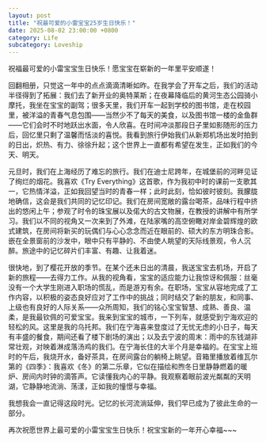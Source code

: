 ```yaml
---
layout: post
title: "祝最可爱的小雷宝宝25岁生日快乐！"
date: 2025-08-02 23:00:00 +0800
category: Life
subcategory: Loveship
---
```


祝福最可爱的小雷宝宝生日快乐！愿宝宝在崭新的一年里平安顺遂！

回翻相册，只觉这一年中的点点滴滴清晰如昨。在我学会了开车之后，我们的活动半径得到了拓展：我们去了新开业的奥特莱斯；在夜幕降临后的黄河生态公园骑小摩托，我坐在宝宝的副驾；很多天里，我们开车一起到学校的图书馆，走在校园里，被洋溢的青春气息包围——当然少不了每天的美食，以及图书馆一楼的金鱼群——它们会时不时地跃出水面，令人欣喜。在时间冲淡那段日子里如影随形的压力后，回忆里只剩了温馨而恬淡的喜悦。我看到旅行伊始我们从新郑机场出发时拍到的日出，炽热、有力、徐徐升起；这个世界上一直都有希望在发生，正如我们的今天、明天。

元旦时，我们在上海经历了难忘的旅行。我们在迪士尼跨年，在城堡前的河畔见证了绚烂的烟花。我喜欢《Try Everything》这首歌，作为我初中时的课前一支歌其一，它热情洋溢，正如我回望当时的青春一样；此时此刻，恰如彼时彼刻。我朦胧地确信，这会是我们共同的记忆印记。我们在房间宽敞的露台喝茶，品味行程中挤出的悠闲上午；参观了时令的珠宝展以及偌大的古文物展，在教授的讲解中有所学习。我们以不同的视角又一次来到了外滩，在陆家嘴的高空俯瞰对岸金碧辉煌的欧式建筑，在房间将新买的玩偶们与心心念念而近在眼前的、硕大的东方明珠合影。嵌在全景窗前的沙发中，眼中只有平静的、不由使人眺望的天际线景观，令人沉醉。旅途中的记忆碎片们丰富、有趣、让我着迷。

很快地，到了樱花开放的季节。在某个还未日出的清晨，我送宝宝去机场，开启了新的旅程——去得力工作。从我的视角看，宝宝的适应能力让我惊讶和佩服：丝毫没有一个大学生刚进入职场的慌乱，而是游刃有余。在职场，宝宝从容地完成了工作内容，以积极的姿态良好应对了工作中的挑战；同时结交了新的朋友，和同事、上级也有良好的人际关系——众所周知，我们的铭心宝宝智慧、成熟、善良、温柔，是我最钦佩的可爱宝宝。我来到宝宝的城市，一下列车，就感受到宁海欢迎的轻松的风。这里是我的乌托邦。我们在宁海喜来登度过了无忧无虑的小日子，每天有丰盛的餐食，期间还看了楼下剧场的演出；以及去宁波的周末：雨中的东钱湖非常壮观，对映着淋成落汤鸡的我们。在宁海长住的大半个月是幸福的。在宝宝上班时的午后，我烧开水，备好茶具，在房间露台的躺椅上眺望。音箱里播放着维瓦尔第的《四季》：我喜欢《冬》的第二乐章，它似在描绘和煦冬日里静静燃着的暖炉、房间内时钟的滴答声。它读懂我内心的平静。我观察着眼前波光粼粼的天明湖，它静静地流淌、荡漾，正如我的憧憬与幸福。

我想我会一直记得这段时光。记忆的长河流淌延伸，我们早已成为了彼此生命的一部分。

再次祝愿世界上最可爱的小雷宝宝生日快乐！祝宝宝新的一年开心幸福~~~
